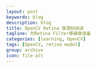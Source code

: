 ```yaml
---
layout: post
keywords: blog
description: blog
title: OpenCV Retina 类源码阅读
tagline: 为Retina Filter移植做准备
categories: [learning, OpenCV]
tags: [OpenCV, retina model]
group: archive
icon: file-alt
---
```

